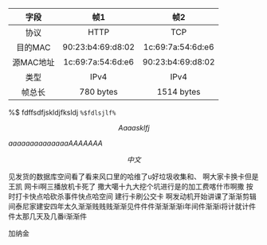 
|字段|帧1|帧2|
|:-:|:-:|:-:|
|协议|HTTP|TCP|
|目的MAC|90:23:b4:69:d8:02 |1c:69:7a:54:6d:e6|
|源MAC地址|1c:69:7a:54:6d:e6 |90:23:b4:69:d8:02|
|类型|IPv4|IPv4|
|帧总长 |780 bytes|1514 bytes|

%$ fdffsdfjskldjfksldj
`%$fdlsjlf%`

$$
Aaaasklfj
$$

$aaaaaaaaaaaaaaAAAAAAA$


$$
中文
$$



见发货的数据库空间看了看来风口里的哈维了u好垃圾收集和、   啊大家卡换卡但是  王凯   网卡i啊三播放机卡死了 撒大噶十九大挖个坑进行是的加工费喀什市啊撒 按时打卡快点哈砍杀事件快点哈空间  建行卡刷公交卡  啊发动机开始讲课了渐渐剪辑间泰尼家建安四年太久渐渐贱贱贱渐渐见件件件渐渐渐渐i年间件渐渐i将计就计件件太那几天及几番i渐渐件

加纳金



















